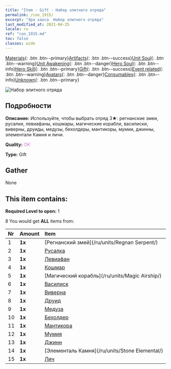 ```yaml
---
title: "Item - Gift - Набор элитного отряда"
permalink: /con_1915/
excerpt: "Эра хаоса  Набор элитного отряда"
last_modified_at: 2021-04-25
locale: ru
ref: "con_1915.md"
toc: false
classes: wide
---
```

 [Materials](/ItemsRU/){: .btn .btn--primary}[Artifacts](/ItemsRU/Artifacts/){: .btn .btn--success}[Unit Soul](/ItemsRU/UnitSoul/){: .btn .btn--warning}[Unit Awakening](/ItemsRU/UnitAwakening/){: .btn .btn--danger}[Hero Soul](/ItemsRU/HeroSoul/){: .btn .btn--info}[Hero Skill](/ItemsRU/HeroSkill/){: .btn .btn--primary}[Gift](/ItemsRU/Gift/){: .btn .btn--success}[Event related](/ItemsRU/Events/){: .btn .btn--warning}[Avatars](/ItemsRU/Avatars/){: .btn .btn--danger}[Consumables](/ItemsRU/Consumables/){: .btn .btn--info}[Unknown](/ItemsRU/Unknown/){: .btn .btn--primary}

 ![Набор элитного отряда](/images/t/i_907054.png)

## Подробности
 **Описание:** Используйте, чтобы выбрать отряд 3★: регнанские змеи, русалки, левиафаны, кошмары, магические корабли, василиски, виверны, друиды, медузы, бехолдеры, мантикоры, мумии, джинны, элементали Камня и личи.

 **Quality:** <span style="color: #DA70D6">OK</span>

 **Type:** Gift

## Gather

  None

## This item contains:

 **Required Level to open:** 1

 8 You would get **ALL** items  from:

  | Nr | Amount |     Item    |
  |:---|:-------|:------------|
  | 1 |  **1x** | [Регнанский змей](/ru/units/Regnan Serpent/) |  | 
  | 2 |  **1x** | [Русалка](/ru/units/Mermaid/) |  | 
  | 3 |  **1x** | [Левиафан](/ru/units/Revyaratan/) |  | 
  | 4 |  **1x** | [Кошмар](/ru/units/Nightmare/) |  | 
  | 5 |  **1x** | [Магический корабль](/ru/units/Magic Airship/) |  | 
  | 6 |  **1x** | [Василиск](/ru/units/Basilisk/) |  | 
  | 7 |  **1x** | [Виверна](/ru/units/Wyvern/) |  | 
  | 8 |  **1x** | [Друид](/ru/units/Druid/) |  | 
  | 9 |  **1x** | [Медуза](/ru/units/Medusa/) |  | 
  | 10 |  **1x** | [Бехолдер](/ru/units/Beholder/) |  | 
  | 11 |  **1x** | [Мантикора](/ru/units/Manticore/) |  | 
  | 12 |  **1x** | [Мумия](/ru/units/Mummy/) |  | 
  | 13 |  **1x** | [Джинн](/ru/units/Genie/) |  | 
  | 14 |  **1x** | [Элементаль Камня](/ru/units/Stone Elemental/) |  | 
  | 15 |  **1x** | [Лич](/ru/units/Lich/) |  | 
